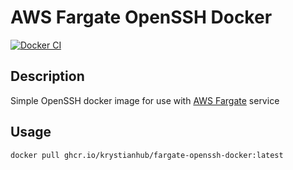 # AWS Fargate OpenSSH Docker

[![Docker CI](https://github.com/krystianhub/fargate-openssh-docker/actions/workflows/docker-publish.yml/badge.svg)](https://github.com/krystianhub/fargate-openssh-docker/actions/workflows/docker-publish.yml)

## Description

Simple OpenSSH docker image for use with [AWS Fargate](https://aws.amazon.com/fargate/) service

## Usage

```bash
docker pull ghcr.io/krystianhub/fargate-openssh-docker:latest
```
